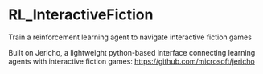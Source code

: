 # RL_InteractiveFiction
Train a reinforcement learning agent to navigate interactive fiction games<br>

Built on Jericho, a lightweight python-based interface connecting learning agents with interactive fiction games:
https://github.com/microsoft/jericho

